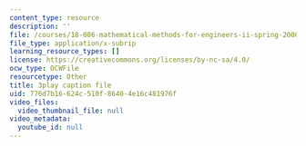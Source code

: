 ```yaml
---
content_type: resource
description: ''
file: /courses/18-086-mathematical-methods-for-engineers-ii-spring-2006/776d7b16624c510f86404e16c481976f_XPo4dHK48Nw.vtt
file_type: application/x-subrip
learning_resource_types: []
license: https://creativecommons.org/licenses/by-nc-sa/4.0/
ocw_type: OCWFile
resourcetype: Other
title: 3play caption file
uid: 776d7b16-624c-510f-8640-4e16c481976f
video_files:
  video_thumbnail_file: null
video_metadata:
  youtube_id: null
---
```

